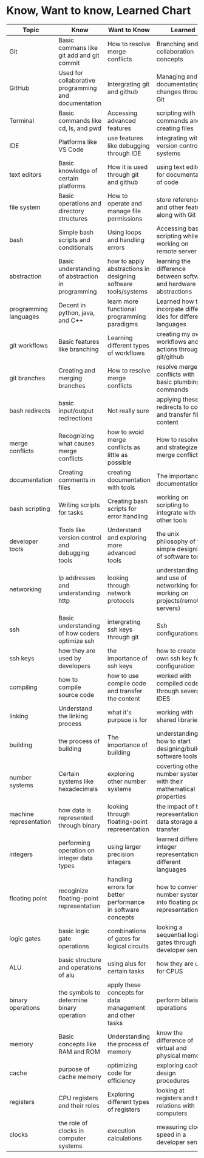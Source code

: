 # Know, Want to know, Learned Chart


<!-- replace the  `_` in the table with what you know, want to know (and later have learned) about each topic. You may add new rows as needed -->

| Topic | Know | Want to Know | Learned |
| ------| ------- | ------ | ------- |
| Git | Basic commans like git add and git commit | How to resolve merge conflicts | Branching and collaboration concepts  |
| GitHub | Used for collaborative programming and documentation | Intergrating git and github | Managing and documentating changes through Git  |
| Terminal | Basic commands like cd, ls, and pwd | Accessing advanced features | scripting with commands and creating files |
| IDE | Platforms like VS Code | use features like debugging through IDE | integrating with version control systems |
| text editors | Basic knowledge of certain platforms | How it is used through git and github | using text editors for documentation of code |
| file system | Basic operations and directory structures | How to operate and manage file permissions | store references and other features along with Git |
| bash | Simple bash scripts and conditionals | Using loops and handling errors | Accessing bash scripting while working on remote server |
| abstraction | Basic understanding of abstraction in programming | how to apply abstractions in designing software tools/systems | learning the difference between software and hardware abstractions |
| programming languages | Decent in python, java, and C++ | learn more functional programming paradigms | Learned how to incorpate different ides for different languages |
| git workflows | Basic features like branching | Learning different types of workflows | creating my own workflows and actions through git/github |
| git branches | Creating and merging branches | How to resolve merge conflicts | resolve merge conflicts with basic plumbing commands |
| bash redirects | basic input/output redirections | Not really sure | applying these redirects to copy and transfer file content |
| merge conflicts | Recognizing what causes merge conflicts | how to avoid merge conflicts as little as possible | How to resolve and strategize for merge conflicts |
| documentation | Creating comments in files | creating documentation with tools | The importance of documentation |
| bash scripting | Writing scripts for tasks | Creating bash scripts for error handling | working on scripting to integrate with other tools |
| developer tools | Tools like version control and debugging tools | Understand and exploring more advanced tools | the unix philosophy of the simple designing of software tools |
| networking | Ip addresses and understanding http | looking through network protocols | understanding and use of networking for working on projects(remote servers) |
| ssh | Basic understanding of how coders optimize ssh | intergrating ssh keys through git | Ssh configurations |
| ssh keys | how they are used by developers | the importance of ssh keys | how to create my own ssh key for configuration |
| compiling | how to compile source code | how to use compile code and transfer the content | worked with compiled code through several IDES |
| linking   | Understand the linking process | what it's purpsoe is for| working with shared libraries|
| building | the process of building | The importance of building | understanding how to start designing/building software tools |
| number systems | Certain systems like hexadecimals | exploring other number systems | coverting other number systems with their mathematical properties |
| machine representation  | how data is represented through binary | looking through floating-point representation | the impact of this representation on data storage and transfer |
| integers  | performing operation on integer data types | using larger precision integers | learned different integer representations in different languages |
| floating point  | recoginize floating-point representation | handling errors for better performance in software concepts | how to convert number systems into floating point representations |
| logic gates | basic logic gate operations | combinations of gates for logical circuits | looking a sequential logic gates through a developer sense|
| ALU | basic structure and operations of alu | using alus for certain tasks | how they are used for CPUS|
| binary operations | the symbols to determine binary operation | apply these concepts for data management and other tasks | perform bitwise operations |
| memory | Basic concepts like RAM and ROM | Understanding the process of memory | know the difference of virtual and physical memory |
| cache | purpose of cache memory | optimizing code for efficiency | exploring cache design procedures |
| registers | CPU registers and their roles | Exploring different types of registers | looking at registers and their relations with computers |
| clocks | the role of clocks in computer systems | execution calculations | measuring clock speed in a developer sense |


